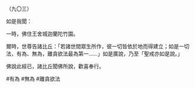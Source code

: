 （九〇三）

如是我聞：

一時，佛住王舍城迦蘭陀竹園。

爾時，世尊告諸比丘：「若諸世間眾生所作，彼一切皆依於地而得建立；如是一切法，有為、無為，離貪欲法最為第一……」如是廣說，乃至「聖戒亦如是說。」

佛說此經已，諸比丘聞佛所說，歡喜奉行。



#有為
#無為
#離貪欲法
